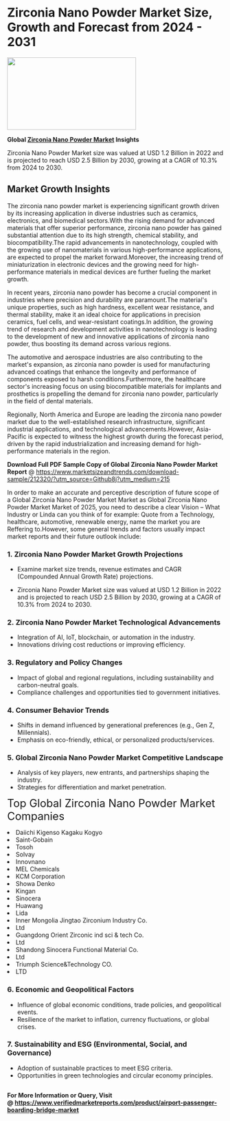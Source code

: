 <H1>Zirconia Nano Powder Market Size, Growth and Forecast from 2024 - 2031</H1><img class="aligncenter size-medium wp-image-584254" src="https://thirdeyenews.in/wp-content/uploads/2024/09/Global-Market-Research-300x168.jpeg" alt="" width="300" height="168" /><p><strong>Global&nbsp;<a href="https://www.marketsizeandtrends.com/download-sample/212320/?utm_source=Github8j?utm_medium=215">Zirconia Nano Powder Market</a> Insights</strong></p><p>Zirconia Nano Powder Market size was valued at USD 1.2 Billion in 2022 and is projected to reach USD 2.5 Billion by 2030, growing at a CAGR of 10.3% from 2024 to 2030.</p><p><h2>Market Growth Insights</h2> <p>The zirconia nano powder market is experiencing significant growth driven by its increasing application in diverse industries such as ceramics, electronics, and biomedical sectors.With the rising demand for advanced materials that offer superior performance, zirconia nano powder has gained substantial attention due to its high strength, chemical stability, and biocompatibility.The rapid advancements in nanotechnology, coupled with the growing use of nanomaterials in various high-performance applications, are expected to propel the market forward.Moreover, the increasing trend of miniaturization in electronic devices and the growing need for high-performance materials in medical devices are further fueling the market growth.</p> <p>In recent years, zirconia nano powder has become a crucial component in industries where precision and durability are paramount.The material's unique properties, such as high hardness, excellent wear resistance, and thermal stability, make it an ideal choice for applications in precision ceramics, fuel cells, and wear-resistant coatings.In addition, the growing trend of research and development activities in nanotechnology is leading to the development of new and innovative applications of zirconia nano powder, thus boosting its demand across various regions.</p> <p>The automotive and aerospace industries are also contributing to the market's expansion, as zirconia nano powder is used for manufacturing advanced coatings that enhance the longevity and performance of components exposed to harsh conditions.Furthermore, the healthcare sector's increasing focus on using biocompatible materials for implants and prosthetics is propelling the demand for zirconia nano powder, particularly in the field of dental materials.</p> <p>Regionally, North America and Europe are leading the zirconia nano powder market due to the well-established research infrastructure, significant industrial applications, and technological advancements.However, Asia-Pacific is expected to witness the highest growth during the forecast period, driven by the rapid industrialization and increasing demand for high-performance materials in the region.</p> <p><span class=""><strong>Download Full PDF Sample Copy of Global Zirconia Nano Powder Market Report</strong> @ <a href="https://www.marketsizeandtrends.com/download-sample/212320/?utm_source=Github8j?utm_medium=215" target="_blank">https://www.marketsizeandtrends.com/download-sample/212320/?utm_source=Github8j?utm_medium=215</a></span></p><p>In order to make an accurate and perceptive description of future scope of a Global&nbsp;Zirconia Nano Powder Market Market as Global&nbsp;Zirconia Nano Powder Market Market of 2025, you need to describe a clear Vision &ndash; What Industry or Linda can you think of for example: Quote from a Technology, healthcare, automotive, renewable energy, name the market you are Reffering to.However, some general trends and factors usually impact market reports and their future outlook include:</p><h3>1.&nbsp;<strong>Zirconia Nano Powder Market Growth Projections</strong></h3><ul><li>Examine market size trends, revenue estimates and CAGR (Compounded Annual Growth Rate) projections.</li><li><p>Zirconia Nano Powder Market size was valued at USD 1.2 Billion in 2022 and is projected to reach USD 2.5 Billion by 2030, growing at a CAGR of 10.3% from 2024 to 2030.</p></li></ul><h3>2.&nbsp;<strong>Zirconia Nano Powder Market Technological Advancements</strong></h3><ul><li>Integration of AI, IoT, blockchain, or automation in the industry.</li><li>Innovations driving cost reductions or improving efficiency.</li></ul><h3>3.&nbsp;<strong>Regulatory and Policy Changes</strong></h3><ul><li>Impact of global and regional regulations, including sustainability and carbon-neutral goals.</li><li>Compliance challenges and opportunities tied to government initiatives.</li></ul><h3>4.&nbsp;<strong>Consumer Behavior Trends</strong></h3><ul><li>Shifts in demand influenced by generational preferences (e.g., Gen Z, Millennials).</li><li>Emphasis on eco-friendly, ethical, or personalized products/services.</li></ul><h3>5.&nbsp;<strong>Global Zirconia Nano Powder Market Competitive Landscape</strong></h3><ul><li>Analysis of key players, new entrants, and partnerships shaping the industry.</li><li>Strategies for differentiation and market penetration.</li></ul><p data-pm-slice="1 1 []"><span style="color: inherit; font-family: inherit; font-size: 25px;">Top Global Zirconia Nano Powder Market Companies</span></p><div class="" data-test-id=""><p><li>Daiichi Kigenso Kagaku Kogyo</li><li> Saint-Gobain</li><li> Tosoh</li><li> Solvay</li><li> Innovnano</li><li> MEL Chemicals</li><li> KCM Corporation</li><li> Showa Denko</li><li> Kingan</li><li> Sinocera</li><li> Huawang</li><li> Lida</li><li> Inner Mongolia Jingtao Zirconium Industry Co.</li><li> Ltd</li><li> Guangdong Orient Zirconic ind sci & tech Co.</li><li>Ltd</li><li> Shandong Sinocera Functional Material Co.</li><li>Ltd</li><li> Triumph Science&Technology CO.</li><li>LTD</li></p></div><h3>6.&nbsp;<strong>Economic and Geopolitical Factors</strong></h3><ul><li>Influence of global economic conditions, trade policies, and geopolitical events.</li><li>Resilience of the market to inflation, currency fluctuations, or global crises.</li></ul><h3>7.&nbsp;<strong>Sustainability and ESG (Environmental, Social, and Governance)</strong></h3><ul><li>Adoption of sustainable practices to meet ESG criteria.</li><li>Opportunities in green technologies and circular economy principles.</li></ul><h2><strong style="font-size: 14px;">For More Information or Query, Visit @&nbsp;</strong><a style="background-color: #ffffff; font-size: 14px;" href="https://www.marketsizeandtrends.com/report/zirconia-nano-powder-market/" target="_blank">https://www.verifiedmarketreports.com/product/airport-passenger-boarding-bridge-market</a></h2>